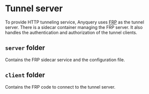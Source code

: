 # Tunnel server

To provide HTTP tunneling service, Anyquery uses [FRP](https://github.com/fatedier/frp) as the tunnel server. There is a sidecar container managing the FRP server. It also handles the authentication and authorization of the tunnel clients.

## `server` folder

Contains the FRP sidecar service and the configuration file.

## `client` folder

Contains the FRP code to connect to the tunnel server.
